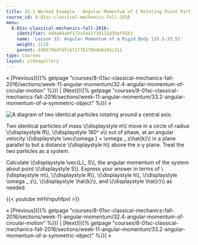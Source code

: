 ```yaml
---
title: 33.1 Worked Example - Angular Momentum of 2 Rotating Point Particles
course_id: 8-01sc-classical-mechanics-fall-2016
menu:
  8-01sc-classical-mechanics-fall-2016:
    identifier: 4dda04abf172a5441f39111d35ef45b3
    name: 'Lesson 33: Angular Momentum of a Rigid Body [33.1-33.5]'
    weight: 2110
    parent: d36579bd7dfcb71f76178b4b8d45c312
type: courses
layout: videogallery
---
```

« [Previous]({{% getpage "courses/8-01sc-classical-mechanics-fall-2016/sections/week-11-angular-momentum/32.4-angular-momentum-of-circular-motion" %}}) | [Next]({{% getpage "courses/8-01sc-classical-mechanics-fall-2016/sections/week-11-angular-momentum/33.2-angular-momentum-of-a-symmetric-object" %}}) »

![A diagram of two identical particles rotating around a central axis.](https://open-learning-course-data-ci.s3.amazonaws.com/8-01sc-classical-mechanics-fall-2016/e4e8dab4de5774431a6c1f41791fca73_ls11_05b.svg)

Two identical particles of mass \\(\\displaystyle m\\) move in a circle of radius \\(\\displaystyle R\\), \\(\\displaystyle 180^ o\\) out of phase, at an angular velocity \\(\\displaystyle \\vec{\\omega } = \\omega \_ z\\hat{k}\\) in a plane parallel to but a distance \\(\\displaystyle h\\) above the x-y plane. Treat the two particles as a system.

Calculate \\(\\displaystyle \\vec{L}\_ S\\), the angular momentum of the system about point \\(\\displaystyle S\\). Express your answer in terms of \\(\\displaystyle m\\), \\(\\displaystyle R\\), \\(\\displaystyle h\\), \\(\\displaystyle \\omega \_ z\\), \\(\\displaystyle \\hat{k}\\), and \\(\\displaystyle \\hat{r}\\) as needed.

{{< youtube mHVnpuhfpvI >}}

« [Previous]({{% getpage "courses/8-01sc-classical-mechanics-fall-2016/sections/week-11-angular-momentum/32.4-angular-momentum-of-circular-motion" %}}) | [Next]({{% getpage "courses/8-01sc-classical-mechanics-fall-2016/sections/week-11-angular-momentum/33.2-angular-momentum-of-a-symmetric-object" %}}) »